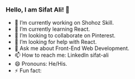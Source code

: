 ### Hello, I am Sifat Ali! 👋

- 🔭 I’m currently working on Shohoz Skill.
- 🌱 I’m currently learning React.
- 👯 I’m looking to collaborate on Pinterest.
- 🤔 I’m looking for help with React.
- 💬 Ask me about Front-End Web Development.
- 📫 How to reach me: LinkedIn sifat-ali
- 😄 Pronouns: He/His.
- ⚡ Fun fact:

